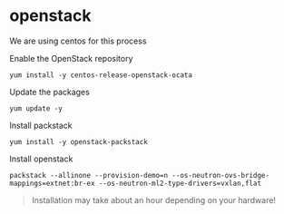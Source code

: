 # openstack

We are using centos for this process

Enable the OpenStack repository
```
yum install -y centos-release-openstack-ocata
```

Update the packages
```
yum update -y
```

Install packstack
```
yum install -y openstack-packstack
```

Install openstack
```
packstack --allinone --provision-demo=n --os-neutron-ovs-bridge-mappings=extnet:br-ex --os-neutron-ml2-type-drivers=vxlan,flat
```
> Installation may take about an hour depending on your hardware!

